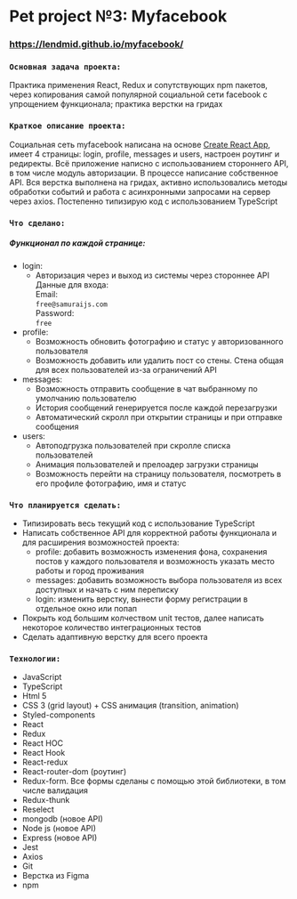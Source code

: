 # Pet project №3: Myfacebook
### https://lendmid.github.io/myfacebook/

### `Основная задача проекта:`
Практика применения React, Redux и сопутствующих npm пакетов, через копирования самой популярной социальной сети facebook с упрощением функционала; практика верстки на гридах

### `Краткое описание проекта:`
Социальная сеть myfacebook написана на основе [Create React App](https://github.com/facebook/create-react-app), имеет 4 страницы: login, profile, messages и users, настроен роутинг и редиректы. Всё приложение написно с использованием стороннего API, в том числе модуль авторизации. В процессе написание собственное API. Вся верстка выполнена на гридах, активно использовались методы обработки событий и работа с асинхронными запросами на сервер через axios. Постепенно типизирую код с использованием TypeScript

### `Что сделано:`
##### Функционал по каждой странице:
* login:
    * Авторизация через и выход из системы через стороннее API <br/>
     Данные для входа:<br/> 
     Email: <br/>
     `free@samuraijs.com` <br/>
     Password: <br/>
     `free`
* profile:
    * Возможность обновить фотографию и статус у авторизованного пользователя 
    * Возможность добавить или удалить пост со стены. Стена общая для всех пользователей из-за ограничений API
* messages:
    * Возможность отправить сообщение в чат выбранному по умолчанию пользователю
    * История сообщений генерируется после каждой перезагрузки
    * Автоматический скролл при открытии страницы и при отправке сообщения
* users:
    * Автоподгрузка пользователей при скролле списка пользователей 
    * Анимация пользователей и прелоадер загрузки страницы
    * Возможность перейти на страницу пользователя, посмотреть в его профиле фотографию, имя и статус
  
### `Что планируется сделать:`
* Типизировать весь текущий код с использование TypeScript
* Написать собственное API для корректной работы функционала и для расширения возможностей проекта:
    * profile: добавить возможность изменения фона, сохранения постов у каждого пользователя и возможность указать место работы и город проживания
    * messages: добавить возможность выбора пользователя из всех доступных и начать с ним переписку
    * login: изменить верстку, вынести форму регистрации в отдельное окно или попап
* Покрыть код большим колчеством unit тестов, далее написать некоторое количество интеграционных тестов
* Сделать адаптивную верстку для всего проекта

### `Технологии:`
- JavaScript
- TypeScript
- Html 5
- CSS 3 (grid layout) + CSS анимация (transition, animation)
- Styled-components
- React
- Redux
- React HOC
- React Hook
- React-redux
- React-router-dom (роутинг)
- Redux-form. Все формы сделаны с помощью этой библиотеки, в том числе валидация
- Redux-thunk 
- Reselect 
- mongodb (новое API)
- Node js (новое API)
- Express (новое API)
- Jest
- Axios
- Git 
- Верстка из Figma
- npm

